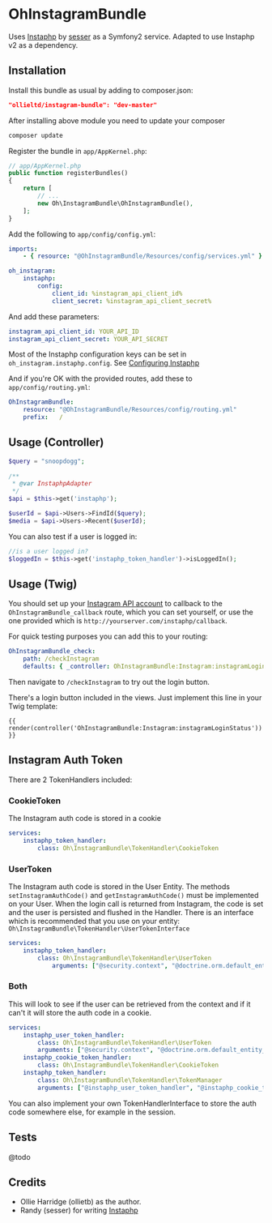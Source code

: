 # OhInstagramBundle

Uses [Instaphp][instaphp] by [sesser][sesser] as a Symfony2 service. Adapted to
use Instaphp v2 as a dependency.

## Installation

Install this bundle as usual by adding to composer.json:

```json
"ollieltd/instagram-bundle": "dev-master"
```

After installing above module you need to update your composer

```bash
composer update
```

Register the bundle in `app/AppKernel.php`:

```php
// app/AppKernel.php
public function registerBundles()
{
    return [
        // ...
        new Oh\InstagramBundle\OhInstagramBundle(),
    ];
}
```

Add the following to `app/config/config.yml`:

```yaml
imports:
    - { resource: "@OhInstagramBundle/Resources/config/services.yml" }

oh_instagram:
    instaphp:
        config:
            client_id: %instagram_api_client_id%
            client_secret: %instagram_api_client_secret%
```

And add these parameters:

```yaml
instagram_api_client_id: YOUR_API_ID
instagram_api_client_secret: YOUR_API_SECRET
```

Most of the Instaphp configuration keys can be set in
`oh_instagram.instaphp.config`. See
[Configuring Instaphp](Resources/docs/Instaphp.md)

And if you're OK with the provided routes, add these to
`app/config/routing.yml`:

```yaml
OhInstagramBundle:
    resource: "@OhInstagramBundle/Resources/config/routing.yml"
    prefix:   /
```

## Usage (Controller)

```php
$query = "snoopdogg";
	
/**
 * @var InstaphpAdapter
 */
$api = $this->get('instaphp');

$userId = $api->Users->FindId($query);
$media = $api->Users->Recent($userId);
```

You can also test if a user is logged in:

```php
//is a user logged in?
$loggedIn = $this->get('instaphp_token_handler')->isLoggedIn();
```

## Usage (Twig)

You should set up your [Instagram API account][instagram_clients] to callback to
the `OhInstagramBundle_callback` route, which you can set yourself, or use the
one provided which is `http://yourserver.com/instaphp/callback`.

For quick testing purposes you can add this to your routing:

```yaml
OhInstagramBundle_check:
    path: /checkInstagram
    defaults: { _controller: OhInstagramBundle:Instagram:instagramLoginStatus }
```

Then navigate to `/checkInstagram` to try out the login button.

There's a login button included in the views. Just implement this line in your
Twig template:

```twig
{{ render(controller('OhInstagramBundle:Instagram:instagramLoginStatus')) }}
```

## Instagram Auth Token

There are 2 TokenHandlers included:

### CookieToken 

The Instagram auth code is stored in a cookie

```yaml
services:
    instaphp_token_handler:
        class: Oh\InstagramBundle\TokenHandler\CookieToken
```
 
### UserToken
 
The Instagram auth code is stored in the User Entity. The methods
`setInstagramAuthCode()` and `getInstagramAuthCode()` must be implemented on
your User. When the login call is returned from Instagram, the code is set and
the user is persisted and flushed in the Handler. There is an interface which is
recommended that you use on your entity:
`Oh\InstagramBundle\TokenHandler\UserTokenInterface`

```yaml
services:
    instaphp_token_handler:
        class: Oh\InstagramBundle\TokenHandler\UserToken
            arguments: ["@security.context", "@doctrine.orm.default_entity_manager"]
```

### Both

This will look to see if the user can be retrieved from the context and if it
can't it will store the auth code in a cookie.

```yaml
services:
    instaphp_user_token_handler:
        class: Oh\InstagramBundle\TokenHandler\UserToken
        arguments: ["@security.context", "@doctrine.orm.default_entity_manager"]
    instaphp_cookie_token_handler:
        class: Oh\InstagramBundle\TokenHandler\CookieToken
    instaphp_token_handler:
        class: Oh\InstagramBundle\TokenHandler\TokenManager
        arguments: ["@instaphp_user_token_handler", "@instaphp_cookie_token_handler"]
```

You can also implement your own TokenHandlerInterface to store the auth code
somewhere else, for example in the session.

## Tests

@todo

## Credits

* Ollie Harridge (ollietb) as the author.
* Randy (sesser) for writing [Instaphp][instaphp]

[instaphp]: https://github.com/sesser/instaphp
[sesser]: https://github.com/sesser
[instagram_clients]: http://instagram.com/developer/clients/manage
